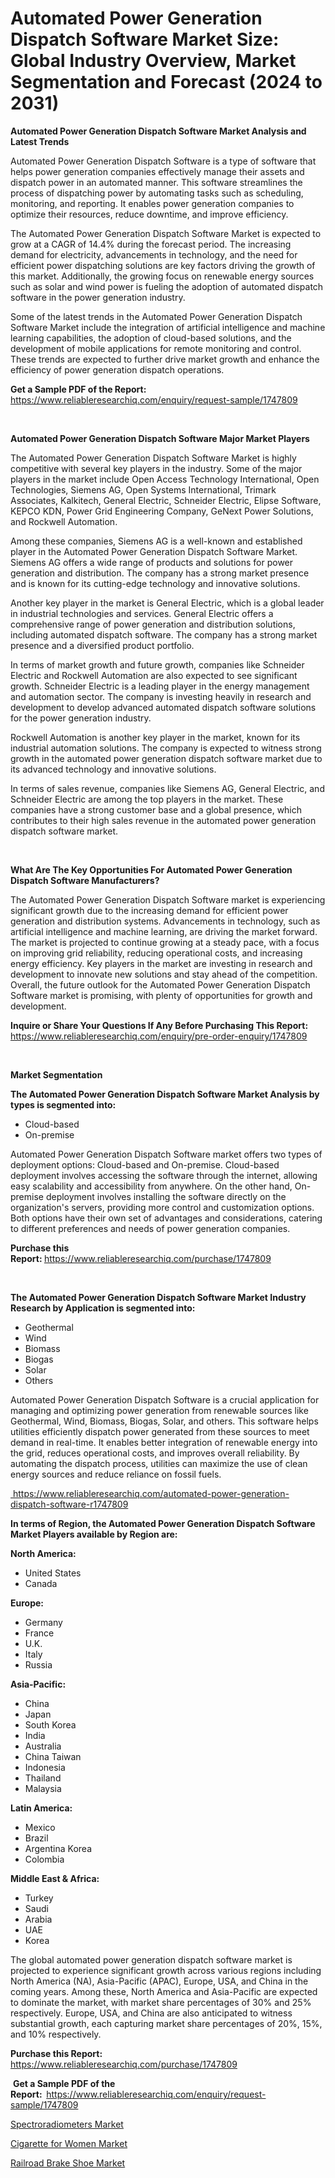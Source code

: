 <p><h1>Automated Power Generation Dispatch Software Market Size: Global Industry Overview, Market Segmentation and Forecast (2024 to 2031)</h1></p><p><strong>Automated Power Generation Dispatch Software Market Analysis and Latest Trends</strong></p>
<p><p>Automated Power Generation Dispatch Software is a type of software that helps power generation companies effectively manage their assets and dispatch power in an automated manner. This software streamlines the process of dispatching power by automating tasks such as scheduling, monitoring, and reporting. It enables power generation companies to optimize their resources, reduce downtime, and improve efficiency.</p><p>The Automated Power Generation Dispatch Software Market is expected to grow at a CAGR of 14.4% during the forecast period. The increasing demand for electricity, advancements in technology, and the need for efficient power dispatching solutions are key factors driving the growth of this market. Additionally, the growing focus on renewable energy sources such as solar and wind power is fueling the adoption of automated dispatch software in the power generation industry.</p><p>Some of the latest trends in the Automated Power Generation Dispatch Software Market include the integration of artificial intelligence and machine learning capabilities, the adoption of cloud-based solutions, and the development of mobile applications for remote monitoring and control. These trends are expected to further drive market growth and enhance the efficiency of power generation dispatch operations.</p></p>
<p><strong>Get a Sample PDF of the Report:&nbsp;</strong> <a href="https://www.reliableresearchiq.com/enquiry/request-sample/1747809">https://www.reliableresearchiq.com/enquiry/request-sample/1747809</a></p>
<p>&nbsp;</p>
<p><strong>Automated Power Generation Dispatch Software Major Market Players</strong></p>
<p><p>The Automated Power Generation Dispatch Software Market is highly competitive with several key players in the industry. Some of the major players in the market include Open Access Technology International, Open Technologies, Siemens AG, Open Systems International, Trimark Associates, Kalkitech, General Electric, Schneider Electric, Elipse Software, KEPCO KDN, Power Grid Engineering Company, GeNext Power Solutions, and Rockwell Automation.</p><p>Among these companies, Siemens AG is a well-known and established player in the Automated Power Generation Dispatch Software Market. Siemens AG offers a wide range of products and solutions for power generation and distribution. The company has a strong market presence and is known for its cutting-edge technology and innovative solutions.</p><p>Another key player in the market is General Electric, which is a global leader in industrial technologies and services. General Electric offers a comprehensive range of power generation and distribution solutions, including automated dispatch software. The company has a strong market presence and a diversified product portfolio.</p><p>In terms of market growth and future growth, companies like Schneider Electric and Rockwell Automation are also expected to see significant growth. Schneider Electric is a leading player in the energy management and automation sector. The company is investing heavily in research and development to develop advanced automated dispatch software solutions for the power generation industry.</p><p>Rockwell Automation is another key player in the market, known for its industrial automation solutions. The company is expected to witness strong growth in the automated power generation dispatch software market due to its advanced technology and innovative solutions.</p><p>In terms of sales revenue, companies like Siemens AG, General Electric, and Schneider Electric are among the top players in the market. These companies have a strong customer base and a global presence, which contributes to their high sales revenue in the automated power generation dispatch software market.</p></p>
<p>&nbsp;</p>
<p><strong>What Are The Key Opportunities For Automated Power Generation Dispatch Software Manufacturers?</strong></p>
<p><p>The Automated Power Generation Dispatch Software market is experiencing significant growth due to the increasing demand for efficient power generation and distribution systems. Advancements in technology, such as artificial intelligence and machine learning, are driving the market forward. The market is projected to continue growing at a steady pace, with a focus on improving grid reliability, reducing operational costs, and increasing energy efficiency. Key players in the market are investing in research and development to innovate new solutions and stay ahead of the competition. Overall, the future outlook for the Automated Power Generation Dispatch Software market is promising, with plenty of opportunities for growth and development.</p></p>
<p><strong>Inquire or Share Your Questions If Any Before Purchasing This Report:</strong> <a href="https://www.reliableresearchiq.com/enquiry/pre-order-enquiry/1747809">https://www.reliableresearchiq.com/enquiry/pre-order-enquiry/1747809</a></p>
<p>&nbsp;</p>
<p><strong>Market Segmentation</strong></p>
<p><strong>The Automated Power Generation Dispatch Software Market Analysis by types is segmented into:</strong></p>
<p><ul><li>Cloud-based</li><li>On-premise</li></ul></p>
<p><p>Automated Power Generation Dispatch Software market offers two types of deployment options: Cloud-based and On-premise. Cloud-based deployment involves accessing the software through the internet, allowing easy scalability and accessibility from anywhere. On the other hand, On-premise deployment involves installing the software directly on the organization's servers, providing more control and customization options. Both options have their own set of advantages and considerations, catering to different preferences and needs of power generation companies.</p></p>
<p><strong>Purchase this Report:&nbsp;</strong><a href="https://www.reliableresearchiq.com/purchase/1747809">https://www.reliableresearchiq.com/purchase/1747809</a></p>
<p>&nbsp;</p>
<p><strong>The Automated Power Generation Dispatch Software Market Industry Research by Application is segmented into:</strong></p>
<p><ul><li>Geothermal</li><li>Wind</li><li>Biomass</li><li>Biogas</li><li>Solar</li><li>Others</li></ul></p>
<p><p>Automated Power Generation Dispatch Software is a crucial application for managing and optimizing power generation from renewable sources like Geothermal, Wind, Biomass, Biogas, Solar, and others. This software helps utilities efficiently dispatch power generated from these sources to meet demand in real-time. It enables better integration of renewable energy into the grid, reduces operational costs, and improves overall reliability. By automating the dispatch process, utilities can maximize the use of clean energy sources and reduce reliance on fossil fuels.</p></p>
<p><a href="https://www.reliableresearchiq.com/automated-power-generation-dispatch-software-r1747809">&nbsp;https://www.reliableresearchiq.com/automated-power-generation-dispatch-software-r1747809</a></p>
<p><strong>In terms of Region, the Automated Power Generation Dispatch Software Market Players available by Region are:</strong></p>
<p>
    <p> <strong> North America: </strong>
        <ul>
            <li>United States</li>
            <li>Canada</li>
        </ul>
        </p> 
    <p> <strong> Europe: </strong>
        <ul>
            <li>Germany</li>
            <li>France</li>
            <li>U.K.</li>
            <li>Italy</li>
            <li>Russia</li>
        </ul>
        </p> 
    <p> <strong> Asia-Pacific: </strong>
        <ul>
            <li>China</li>
            <li>Japan</li>
            <li>South Korea</li>
            <li>India</li>
            <li>Australia</li>
            <li>China Taiwan</li>
            <li>Indonesia</li>
            <li>Thailand</li>
            <li>Malaysia</li>
        </ul>
        </p> 
    <p> <strong> Latin America: </strong>
        <ul>
            <li>Mexico</li>
            <li>Brazil</li>
            <li>Argentina Korea</li>
            <li>Colombia</li>
        </ul>
        </p> 
    <p> <strong> Middle East & Africa: </strong>
        <ul>
            <li>Turkey</li>
            <li>Saudi</li>
            <li>Arabia</li>
            <li>UAE</li>
            <li>Korea</li>
        </ul>
    </p>
    </p>
<p><p>The global automated power generation dispatch software market is projected to experience significant growth across various regions including North America (NA), Asia-Pacific (APAC), Europe, USA, and China in the coming years. Among these, North America and Asia-Pacific are expected to dominate the market, with market share percentages of 30% and 25% respectively. Europe, USA, and China are also anticipated to witness substantial growth, each capturing market share percentages of 20%, 15%, and 10% respectively.</p></p>
<p><strong>Purchase this Report: </strong><a href="https://www.reliableresearchiq.com/purchase/1747809">https://www.reliableresearchiq.com/purchase/1747809</a></p>
<p>&nbsp;<strong>Get a Sample PDF of the Report:&nbsp;&nbsp;</strong><a href="https://www.reliableresearchiq.com/enquiry/request-sample/1747809">https://www.reliableresearchiq.com/enquiry/request-sample/1747809</a></p>
<p><strong></strong></p>
<p><p><a href="https://issuu.com/reportprime-2/docs/spectroradiometers-market-size-2030.pptx">Spectroradiometers Market</a></p><p><a href="https://medium.com/@jayrussel94/cigarette-for-women-market-share-and-new-trends-analysis-by-its-type-application-end-use-and-5942c0114e23">Cigarette for Women Market</a></p><p><a href="https://medium.com/@gabrieluffman5656/global-railroad-brake-shoe-industry-types-applications-market-players-regional-growth-analysis-b4b42e7e4a28">Railroad Brake Shoe Market</a></p></p>